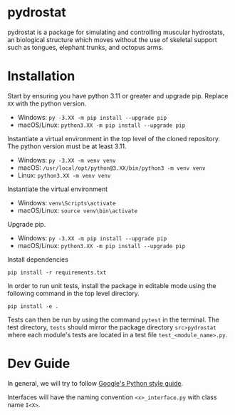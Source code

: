 # pydrostat

pydrostat is a package for simulating and controlling muscular hydrostats, an biological structure which moves without the use of skeletal support such as tongues, elephant trunks, and octopus arms.


# Installation
Start by ensuring you have python 3.11 or greater and upgrade pip. Replace `XX` with the python version.
- Windows: `py -3.XX -m pip install --upgrade pip`
- macOS/Linux: `python3.XX -m pip install --upgrade pip`

Instantiate a virtual environment in the top level of the cloned repository. The python version must be at least 3.11.

- Windows: `py -3.XX -m venv venv`
- macOS: `/usr/local/opt/python@3.XX/bin/python3 -m venv venv` 
- Linux: `python3.XX -m venv venv`

Instantiate the virtual environment
- Windows: `venv\Scripts\activate`
- macOS/Linux: `source venv\bin\activate`

Upgrade pip.
- Windows: `py -3.XX -m pip install --upgrade pip`
- macOS/Linux: `python3.XX -m pip install --upgrade pip`

Install dependencies

`pip install -r requirements.txt`

In order to run unit tests, install the package in editable mode using the following command in the top level directory.

`pip install -e .`

Tests can then be run by using the command `pytest` in the terminal. The test directory, `tests` should mirror the package directory `src>pydrostat` where each module's tests are located in a test file `test_<module_name>.py`.

# Dev Guide

In general, we will try to follow [Google's Python style guide](https://google.github.io/styleguide/pyguide.html).

Interfaces will have the naming convention `<x>_interface.py` with class name `I<X>`.
